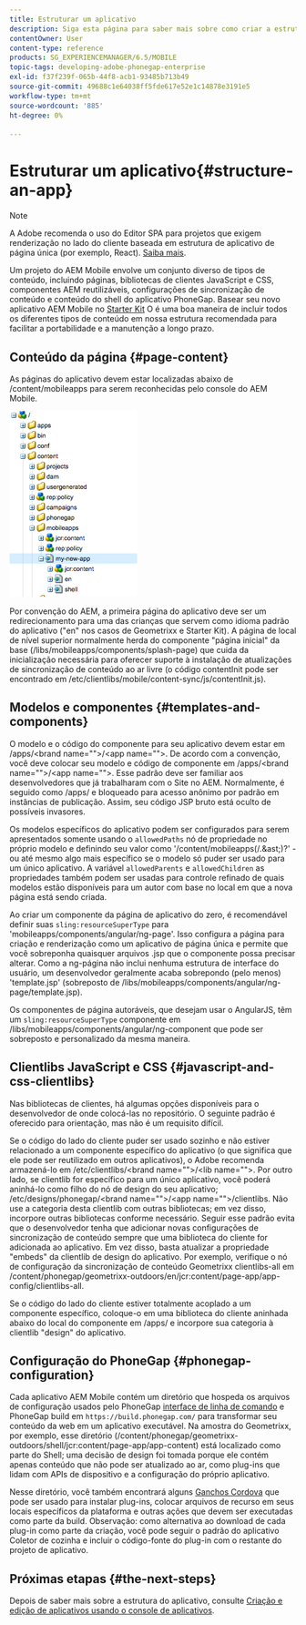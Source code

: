 ```yaml
---
title: Estruturar um aplicativo
description: Siga esta página para saber mais sobre como criar a estrutura de um aplicativo. Esta página descreve como estruturar modelos e componentes juntamente com informações sobre bibliotecas de clientes JavaScript e CSS.
contentOwner: User
content-type: reference
products: SG_EXPERIENCEMANAGER/6.5/MOBILE
topic-tags: developing-adobe-phonegap-enterprise
exl-id: f37f239f-065b-44f8-acb1-93485b713b49
source-git-commit: 49688c1e64038ff5fde617e52e1c14878e3191e5
workflow-type: tm+mt
source-wordcount: '885'
ht-degree: 0%

---
```


# Estruturar um aplicativo{#structure-an-app}

>[!NOTE]
>
>A Adobe recomenda o uso do Editor SPA para projetos que exigem renderização no lado do cliente baseada em estrutura de aplicativo de página única (por exemplo, React). [Saiba mais](/help/sites-developing/spa-overview.md).

Um projeto do AEM Mobile envolve um conjunto diverso de tipos de conteúdo, incluindo páginas, bibliotecas de clientes JavaScript e CSS, componentes AEM reutilizáveis, configurações de sincronização de conteúdo e conteúdo do shell do aplicativo PhoneGap. Basear seu novo aplicativo AEM Mobile no [Starter Kit](https://github.com/Adobe-Marketing-Cloud-Apps/aem-phonegap-starter-kit) O é uma boa maneira de incluir todos os diferentes tipos de conteúdo em nossa estrutura recomendada para facilitar a portabilidade e a manutenção a longo prazo.

## Conteúdo da página {#page-content}

As páginas do aplicativo devem estar localizadas abaixo de /content/mobileapps para serem reconhecidas pelo console do AEM Mobile.

![chlimage_1-52](assets/chlimage_1-52.png)

Por convenção do AEM, a primeira página do aplicativo deve ser um redirecionamento para uma das crianças que servem como idioma padrão do aplicativo (&quot;en&quot; nos casos de Geometrixx e Starter Kit). A página de local de nível superior normalmente herda do componente &quot;página inicial&quot; da base (/libs/mobileapps/components/splash-page) que cuida da inicialização necessária para oferecer suporte à instalação de atualizações de sincronização de conteúdo ao ar livre (o código contentInit pode ser encontrado em /etc/clientlibs/mobile/content-sync/js/contentInit.js).

## Modelos e componentes {#templates-and-components}

O modelo e o código do componente para seu aplicativo devem estar em /apps/&lt;brand name=&quot;&quot;>/&lt;app name=&quot;&quot;>. De acordo com a convenção, você deve colocar seu modelo e código de componente em /apps/&lt;brand name=&quot;&quot;>/&lt;app name=&quot;&quot;>. Esse padrão deve ser familiar aos desenvolvedores que já trabalharam com o Site no AEM. Normalmente, é seguido como /apps/ e bloqueado para acesso anônimo por padrão em instâncias de publicação. Assim, seu código JSP bruto está oculto de possíveis invasores.

Os modelos específicos do aplicativo podem ser configurados para serem apresentados somente usando o `allowedPaths` nó de propriedade no próprio modelo e definindo seu valor como &#39;/content/mobileapps(/.&amp;ast;)?&#39; - ou até mesmo algo mais específico se o modelo só puder ser usado para um único aplicativo. A variável `allowedParents` e `allowedChildren` as propriedades também podem ser usadas para controle refinado de quais modelos estão disponíveis para um autor com base no local em que a nova página está sendo criada.

Ao criar um componente da página de aplicativo do zero, é recomendável definir suas `sling:resourceSuperType` para &#39;mobileapps/components/angular/ng-page&#39;. Isso configura a página para criação e renderização como um aplicativo de página única e permite que você sobreponha quaisquer arquivos .jsp que o componente possa precisar alterar. Como a ng-página não inclui nenhuma estrutura de interface do usuário, um desenvolvedor geralmente acaba sobrepondo (pelo menos) &#39;template.jsp&#39; (sobreposto de /libs/mobileapps/components/angular/ng-page/template.jsp).

Os componentes de página autoráveis, que desejam usar o AngularJS, têm um `sling:resourceSuperType` componente em /libs/mobileapps/components/angular/ng-component que pode ser sobreposto e personalizado da mesma maneira.

## Clientlibs JavaScript e CSS {#javascript-and-css-clientlibs}

Nas bibliotecas de clientes, há algumas opções disponíveis para o desenvolvedor de onde colocá-las no repositório. O seguinte padrão é oferecido para orientação, mas não é um requisito difícil.

Se o código do lado do cliente puder ser usado sozinho e não estiver relacionado a um componente específico do aplicativo (o que significa que ele pode ser reutilizado em outros aplicativos), o Adobe recomenda armazená-lo em /etc/clientlibs/&lt;brand name=&quot;&quot;>/&lt;lib name=&quot;&quot;>. Por outro lado, se clientlib for específico para um único aplicativo, você poderá aninhá-lo como filho do nó de design do seu aplicativo; /etc/designs/phonegap/&lt;brand name=&quot;&quot;>/&lt;app name=&quot;&quot;>/clientlibs. Não use a categoria desta clientlib com outras bibliotecas; em vez disso, incorpore outras bibliotecas conforme necessário. Seguir esse padrão evita que o desenvolvedor tenha que adicionar novas configurações de sincronização de conteúdo sempre que uma biblioteca do cliente for adicionada ao aplicativo. Em vez disso, basta atualizar a propriedade &quot;embeds&quot; da clientlib de design do aplicativo. Por exemplo, verifique o nó de configuração da sincronização de conteúdo Geometrixx clientlibs-all em /content/phonegap/geometrixx-outdoors/en/jcr:content/page-app/app-config/clientlibs-all.

Se o código do lado do cliente estiver totalmente acoplado a um componente específico, coloque-o em uma biblioteca do cliente aninhada abaixo do local do componente em /apps/ e incorpore sua categoria à clientlib &quot;design&quot; do aplicativo.

## Configuração do PhoneGap {#phonegap-configuration}

Cada aplicativo AEM Mobile contém um diretório que hospeda os arquivos de configuração usados pelo PhoneGap [interface de linha de comando](https://github.com/phonegap/phonegap-cli) e PhoneGap build em `https://build.phonegap.com/` para transformar seu conteúdo da web em um aplicativo executável. Na amostra do Geometrixx, por exemplo, esse diretório (/content/phonegap/geometrixx-outdoors/shell/jcr:content/page-app/app-content) está localizado como parte do Shell; uma decisão de design foi tomada porque ele contém apenas conteúdo que não pode ser atualizado ao ar, como plug-ins que lidam com APIs de dispositivo e a configuração do próprio aplicativo.

Nesse diretório, você também encontrará alguns [Ganchos Cordova](https://cordova.apache.org/docs/en/dev/guide/appdev/hooks/index.html#Hooks%20Guide) que pode ser usado para instalar plug-ins, colocar arquivos de recurso em seus locais específicos da plataforma e outras ações que devem ser executadas como parte da build. Observação: como alternativa ao download de cada plug-in como parte da criação, você pode seguir o padrão do aplicativo Coletor de cozinha e incluir o código-fonte do plug-in<!-- THIS URL IS 404 (https://github.com/blefebvre/aem-phonegap-kitchen-sink/tree/master/content/src/main/content/jcr_root/content/phonegap/kitchen-sink/shell/_jcr_content/pge-app/app-content/phonegap/plugins) --> com o restante do projeto de aplicativo.

## Próximas etapas {#the-next-steps}

Depois de saber mais sobre a estrutura do aplicativo, consulte [Criação e edição de aplicativos usando o console de aplicativos](/help/mobile/phonegap-apps-console.md).
